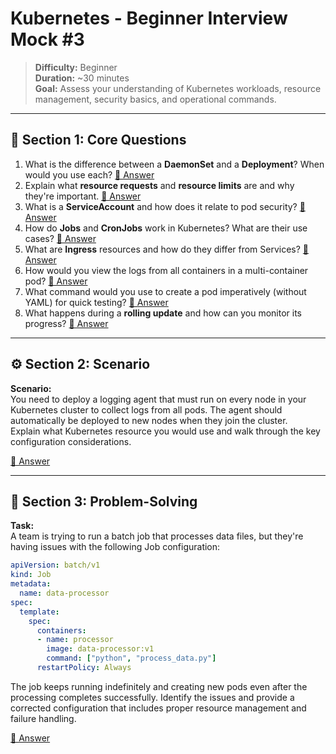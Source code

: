 # Kubernetes - Beginner Interview Mock #3

> **Difficulty:** Beginner  
> **Duration:** ~30 minutes  
> **Goal:** Assess your understanding of Kubernetes workloads, resource management, security basics, and operational commands.

---

## 🧠 Section 1: Core Questions

1. What is the difference between a **DaemonSet** and a **Deployment**? When would you use each? [📖 Answer](mock_3_answers.md#1-what-is-the-difference-between-a-daemonset-and-a-deployment-when-would-you-use-each)
2. Explain what **resource requests** and **resource limits** are and why they're important. [📖 Answer](mock_3_answers.md#2-explain-what-resource-requests-and-resource-limits-are-and-why-theyre-important)
3. What is a **ServiceAccount** and how does it relate to pod security? [📖 Answer](mock_3_answers.md#3-what-is-a-serviceaccount-and-how-does-it-relate-to-pod-security)
4. How do **Jobs** and **CronJobs** work in Kubernetes? What are their use cases? [📖 Answer](mock_3_answers.md#4-how-do-jobs-and-cronjobs-work-in-kubernetes-what-are-their-use-cases)
5. What are **Ingress** resources and how do they differ from Services? [📖 Answer](mock_3_answers.md#5-what-are-ingress-resources-and-how-do-they-differ-from-services)
6. How would you view the logs from all containers in a multi-container pod? [📖 Answer](mock_3_answers.md#6-how-would-you-view-the-logs-from-all-containers-in-a-multi-container-pod)
7. What command would you use to create a pod imperatively (without YAML) for quick testing? [📖 Answer](mock_3_answers.md#7-what-command-would-you-use-to-create-a-pod-imperatively-without-yaml-for-quick-testing)
8. What happens during a **rolling update** and how can you monitor its progress? [📖 Answer](mock_3_answers.md#8-what-happens-during-a-rolling-update-and-how-can-you-monitor-its-progress)

---

## ⚙️ Section 2: Scenario

**Scenario:**  
You need to deploy a logging agent that must run on every node in your Kubernetes cluster to collect logs from all pods. The agent should automatically be deployed to new nodes when they join the cluster.  
Explain what Kubernetes resource you would use and walk through the key configuration considerations.

[📖 Answer](mock_3_answers.md#️-section-2-scenario---answer)

---

## 🧩 Section 3: Problem-Solving

**Task:**  
A team is trying to run a batch job that processes data files, but they're having issues with the following Job configuration:

```yaml
apiVersion: batch/v1
kind: Job
metadata:
  name: data-processor
spec:
  template:
    spec:
      containers:
      - name: processor
        image: data-processor:v1
        command: ["python", "process_data.py"]
      restartPolicy: Always
```

The job keeps running indefinitely and creating new pods even after the processing completes successfully. Identify the issues and provide a corrected configuration that includes proper resource management and failure handling.

[📖 Answer](mock_3_answers.md#-section-3-problem-solving---answer)
